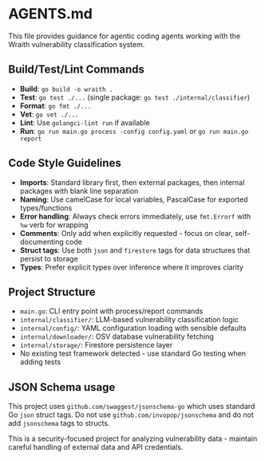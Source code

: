 # AGENTS.md

This file provides guidance for agentic coding agents working with the Wraith vulnerability classification system.

## Build/Test/Lint Commands
- **Build**: `go build -o wraith .`
- **Test**: `go test ./...` (single package: `go test ./internal/classifier`)
- **Format**: `go fmt ./...`
- **Vet**: `go vet ./...`
- **Lint**: Use `golangci-lint run` if available
- **Run**: `go run main.go process -config config.yaml` or `go run main.go report`

## Code Style Guidelines
- **Imports**: Standard library first, then external packages, then internal packages with blank line separation
- **Naming**: Use camelCase for local variables, PascalCase for exported types/functions
- **Error handling**: Always check errors immediately, use `fmt.Errorf` with `%w` verb for wrapping
- **Comments**: Only add when explicitly requested - focus on clear, self-documenting code
- **Struct tags**: Use both `json` and `firestore` tags for data structures that persist to storage
- **Types**: Prefer explicit types over inference where it improves clarity

## Project Structure
- `main.go`: CLI entry point with process/report commands
- `internal/classifier/`: LLM-based vulnerability classification logic
- `internal/config/`: YAML configuration loading with sensible defaults
- `internal/downloader/`: OSV database vulnerability fetching
- `internal/storage/`: Firestore persistence layer
- No existing test framework detected - use standard Go testing when adding tests

## JSON Schema usage
This project uses `github.com/swaggest/jsonschema-go` which uses standard Go `json` struct tags. Do not use `github.com/invopop/jsonschema` and do not add `jsonschema` tags to structs.

This is a security-focused project for analyzing vulnerability data - maintain careful handling of external data and API credentials.
